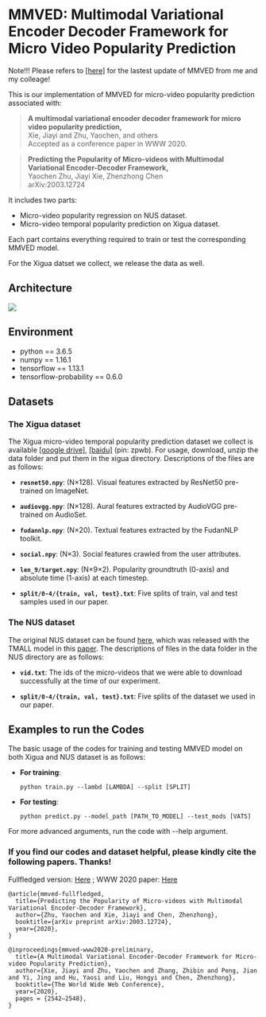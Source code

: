# MMVED: Multimodal Variational Encoder Decoder Framework for Micro Video Popularity Prediction

Note!!! Please refers to [[here]](https://github.com/JennyXieJiayi/HMMVED) for the lastest update of MMVED from me and my colleage!

This is our implementation of MMVED for micro-video popularity prediction associated with:

 >**A multimodal variational encoder decoder framework for micro video popularity prediction,**  
 >Xie, Jiayi and Zhu, Yaochen, and others  
 >Accepted as a conference paper in WWW 2020.
 
 >**Predicting the Popularity of Micro-videos with Multimodal Variational Encoder-Decoder Framework,**  
 >Yaochen Zhu, Jiayi Xie, Zhenzhong Chen  
 >arXiv:2003.12724

It includes two parts:

- Micro-video popularity regression on NUS dataset.
- Micro-video temporal popularity prediction on Xigua dataset.

Each part contains everything required to train or test the corresponding MMVED model. 

For the Xigua datset we collect, we release the data as well.

## Architecture
![](https://github.com/yaochenzhu/MMVED/blob/master/framework.png)

## Environment

- python == 3.6.5
- numpy == 1.16.1
- tensorflow == 1.13.1
- tensorflow-probability == 0.6.0

## Datasets

### The Xigua dataset

The Xigua micro-video temporal popularity prediction dataset we collect is available [[google drive]](https://drive.google.com/open?id=1-q46LeBvi1-z7riJB28tDqk-hM5eu8g_), [[baidu]](https://pan.baidu.com/s/1FA_odoDCwPXX3khdH2GPwQ) (pin: zpwb). For usage, download, unzip the data folder and put them in the xigua directory. Descriptions of the files are as follows:

- **`resnet50.npy`**:
   (N×128). Visual features extracted by ResNet50 pre-trained on ImageNet.
 
- **`audiovgg.npy`**:
   (N×128). Aural features extracted by AudioVGG pre-trained on AudioSet.
 
- **`fudannlp.npy`**:
   (N×20). Textual features extracted by the FudanNLP toolkit.

- **`social.npy`**:
   (N×3). Social features crawled from the user attributes.

- **`len_9/target.npy`**: (N×9×2). Popularity groundtruth (0-axis) and absolute time (1-axis) at each timestep.

- **`split/0-4/{train, val, test}.txt`**: Five splits of train, val and test samples used in our paper.

### The NUS dataset

The original NUS dataset can be found [here](https://acmmm2016.wixsite.com/micro-videos), which was released with the TMALL model in this [paper](http://www.nextcenter.org/wp-content/uploads/2017/06/MicroTellsMacro.JournalNExT.pdf). The descriptions of files in the data folder in the NUS directory are as follows:

- **`vid.txt`**:  The ids of the micro-videos that we were able to download successfully at the time of our experiment.

- **`split/0-4/{train, val, test}.txt`**: Five splits of the dataset we used in our paper.

## Examples to run the Codes

The basic usage of the codes for training and testing MMVED model on both Xigua and NUS dataset is as follows:

- **For training**: 

	```python train.py --lambd [LAMBDA] --split [SPLIT]```
- **For testing**:

	```python predict.py --model_path [PATH_TO_MODEL] --test_mods [VATS]```

For more advanced arguments, run the code with --help argument.

### **If you find our codes and dataset helpful, please kindly cite the following papers. Thanks!**

Fullfledged version: [Here](https://arxiv.org/abs/2003.12724) ; WWW 2020 paper: [Here](https://dl.acm.org/doi/abs/10.1145/3366423.3380004)

	@article{mmved-fullfledged,
	  title={Predicting the Popularity of Micro-videos with Multimodal Variational Encoder-Decoder Framework},
	  author={Zhu, Yaochen and Xie, Jiayi and Chen, Zhenzhong},
	  booktitle={arXiv preprint arXiv:2003.12724},
	  year={2020},
	}	

	@inproceedings{mmved-www2020-preliminary,
	  title={A Multimodal Variational Encoder-Decoder Framework for Micro-video Popularity Prediction},
	  author={Xie, Jiayi and Zhu, Yaochen and Zhang, Zhibin and Peng, Jian and Yi, Jing and Hu, Yaosi and Liu, Hongyi and Chen, Zhenzhong},
	  booktitle={The World Wide Web Conference},
	  year={2020},
	  pages = {2542–2548},
	}
